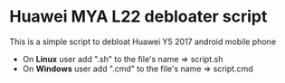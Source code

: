 # Huawei MYA L22 debloater script
This is a simple script to debloat Huawei Y5 2017 android mobile phone

* On **Linux** user add ".sh" to the file's name => script.sh
* On **Windows** user add ".cmd" to the file's name => script.cmd

